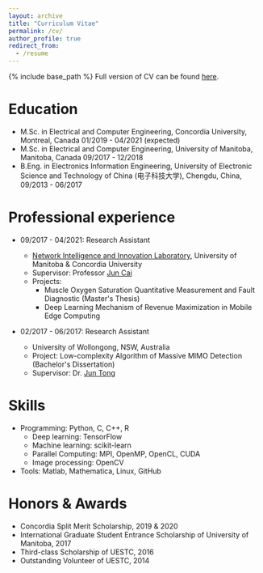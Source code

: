 ```yaml
---
layout: archive
title: "Curriculum Vitae"
permalink: /cv/
author_profile: true
redirect_from:
  - /resume
---
```


{% include base_path %}
Full version of CV can be found [here](https://nsssss.github.io/files/Resume_Shuang_Ni_2021.pdf).

Education
======
* M.Sc. in Electrical and Computer Engineering, Concordia University, Montreal, Canada 01/2019 - 04/2021 (expected)
* M.Sc. in Electrical and Computer Engineering, University of Manitoba, Manitoba, Canada 09/2017 - 12/2018
* B.Eng. in Electronics Information Engineering, University of Electronic Science and Technology of China (电子科技大学), Chengdu, China, 09/2013 - 06/2017

Professional experience
======
* 09/2017 - 04/2021: Research Assistant
  * [Network Intelligence and Innovation Laboratory](https://users.encs.concordia.ca/~juncai/), University of Manitoba & Concordia University
  * Supervisor: Professor [Jun Cai](https://www.concordia.ca/faculty/jun-cai.html)
  * Projects: 
    * Muscle Oxygen Saturation Quantitative Measurement and Fault Diagnostic (Master's Thesis)
    * Deep Learning Mechanism of Revenue Maximization in Mobile Edge Computing

* 02/2017 - 06/2017: Research Assistant
  * University of Wollongong, NSW, Australia
  * Project: Low-complexity Algorithm of Massive MIMO Detection (Bachelor's Dissertation)
  * Supervisor: Dr. [Jun Tong](https://scholars.uow.edu.au/display/jun_tong)
  
Skills
======
* Programming: Python, C, C++, R
  * Deep learning: TensorFlow
  * Machine learning: scikit-learn
  * Parallel Computing: MPI, OpenMP, OpenCL, CUDA
  * Image processing: OpenCV
* Tools: Matlab, Mathematica, Linux, GitHub
 
Honors & Awards
======
* Concordia Split Merit Scholarship, 2019 & 2020
* International Graduate Student Entrance Scholarship of University of Manitoba, 2017
* Third-class Scholarship of UESTC, 2016
* Outstanding Volunteer of UESTC, 2014
